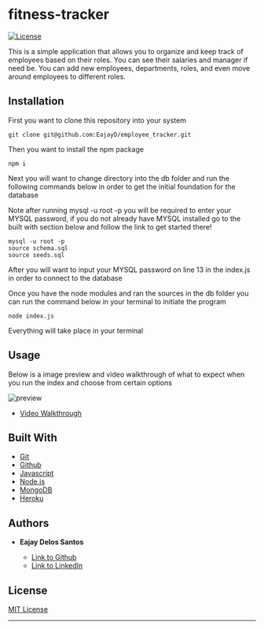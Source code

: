 # fitness-tracker

[![License](https://img.shields.io/badge/license-MIT-blue)](https://opensource.org/licenses/MIT)

This is a simple application that allows you to organize and keep track of employees based on their roles. You can see their salaries and manager if need be. You can add new employees, departments, roles, and even move around employees to different roles.


## Installation

 First you want to clone this repository into your system

  ```
  git clone git@github.com:EajayD/employee_tracker.git
  ```

  Then you want to install the npm package 

  ```
  npm i 
  ```
Next you will want to change directory into the db folder and run the following commands below in order to get the initial foundation for the database

Note after running mysql -u root -p you will be required to enter your MYSQL password, if you do not already have MYSQL installed go to the built with section below and follow the link to get started there!

```
mysql -u root -p
source schema.sql
source seeds.sql

```
After you will want to input your MYSQL password on line 13 in the index.js in order to connect to the database

  Once you have the node modules and ran the sources in the db folder you can run the command below in your terminal to initiate the program

  ```
  node index.js
  ```

Everything will take place in your terminal 

## Usage

Below is a image preview  and video walkthrough of what to expect when you run the index and choose from certain options

<img src="./db/Screenshot.png" alt="preview">

* [Video Walkthrough](https://drive.google.com/file/d/1V2AwVpKLalSbx3wVXTdBNsZQOyWNnmMD/view)

## Built With

* [Git](https://git-scm.com/about)
* [Github](https://github.com/)
* [Javascript](https://developer.mozilla.org/en-US/docs/Web/JavaScript)
* [Node.js](https://nodejs.org/en/docs/)
* [MongoDB](https://www.mysql.com/)
* [Heroku](https://www.npmjs.com/package/inquirer)



## Authors

* **Eajay Delos Santos** 

    - [Link to Github](https://github.com/EajayD)
    - [Link to LinkedIn](https://www.linkedin.com/in/eajay-delos-santos-912950214/)

## License
  
 [MIT License](https://opensource.org/licenses/MIT)
  
  ---
